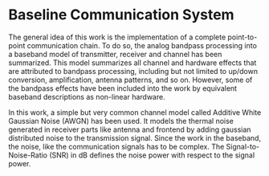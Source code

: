 # Baseline Communication System

The general idea of this work is the implementation of a complete point-to-point communication chain. To do so, the analog bandpass processing into a baseband model of transmitter, receiver and channel has been summarized. This model summarizes all channel and hardware effects that are attributed to bandpass processing, including but not limited to up/down conversion, amplification, antenna patterns, and so on. However, some of the bandpass effects have been included into the work by equivalent baseband descriptions as non-linear hardware.

In this work, a simple but very common channel model called Additive White Gaussian Noise (AWGN) has been used. It models the thermal noise generated in receiver parts like antenna and frontend by adding gaussian distributed noise to the transmission signal. Since the work in the baseband, the noise, like the communication signals has to be complex. The Signal-to-Noise-Ratio (SNR) in dB defines the noise power with respect to the signal power.
